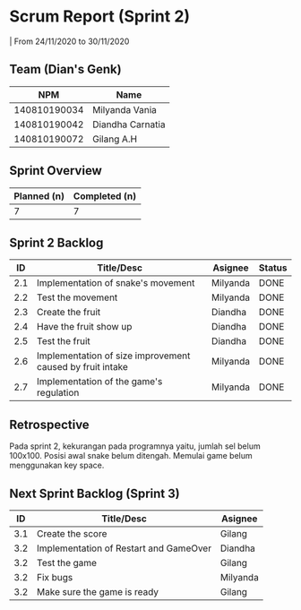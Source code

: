 # Scrum Report (Sprint 2)
| From 24/11/2020 to 30/11/2020

## Team (Dian's Genk)
| NPM           | Name        |
| ------------- |-------------|
| 140810190034  | Milyanda Vania    |
| 140810190042  | Diandha Carnatia    |
| 140810190072  | Gilang A.H |

## Sprint Overview
| Planned (n)   | Completed (n) |
| ------------- |-------------- |
| 7             | 7             |

## Sprint 2 Backlog
| ID  | Title/Desc | Asignee | Status |
| --- | ---------- | ------- | ------ |
|  2.1  | Implementation of snake's movement                           | Milyanda | DONE |
|  2.2  | Test the movement                                            | Milyanda | DONE |
|  2.3  | Create the fruit                                             | Diandha  | DONE |
|  2.4  | Have the fruit show up                                       |   Diandha     | DONE |
|  2.5  | Test the fruit                                               |   Diandha        | DONE |
|  2.6  | Implementation of size improvement caused by fruit intake    |  Milyanda         | DONE |
|  2.7  | Implementation of the game's regulation                      |    Milyanda       | DONE |

## Retrospective 
Pada sprint 2, kekurangan pada programnya yaitu, jumlah sel belum 100x100. Posisi awal snake belum ditengah. Memulai game belum menggunakan key space.

## Next Sprint Backlog (Sprint 3)
| ID  | Title/Desc | Asignee | 
| --- | ---------- | ------- | 
| 3.1 | Create the score | Gilang | 
| 3.2 | Implementation of Restart and GameOver | Diandha | 
| 3.2 | Test the game | Gilang | 
| 3.2 | Fix bugs | Milyanda |
| 3.2 | Make sure the game is ready | Gilang |
